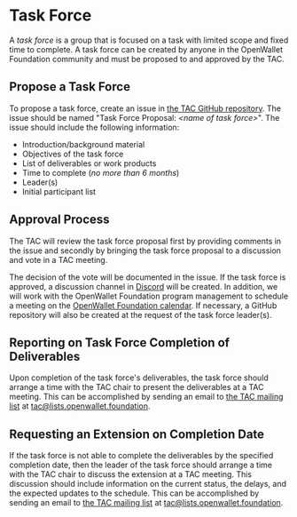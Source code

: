 # Task Force

A _task force_ is a group that is focused on a task with limited scope and fixed time to complete. A task force can be created by anyone in the OpenWallet Foundation community and must be proposed to and approved by the TAC.

## Propose a Task Force
To propose a task force, create an issue in [the TAC GitHub repository](https://github.com/openwallet-foundation/tac/issues). The issue should be named "Task Force Proposal: _\<name of task force\>_". The issue should include the following information:
* Introduction/background material
* Objectives of the task force
* List of deliverables or work products
* Time to complete (_no more than 6 months_)
* Leader(s)
* Initial participant list

## Approval Process
The TAC will review the task force proposal first by providing comments in the issue and secondly by bringing the task force proposal to a discussion and vote in a TAC meeting.

The decision of the vote will be documented in the issue. If the task force is approved, a discussion channel in [Discord](https://discord.gg/yjvGPd5FCU) will be created. In addition, we will work with the OpenWallet Foundation program management to schedule a meeting on the [OpenWallet Foundation calendar](https://calendar.google.com/calendar/u/0?cid=Y181MjdhMWRiNjIxZmU3MDczMzg0MjFhOWM0YzdlZjJmNjE2MGI5NzM4MzhjZmRiYjUwZjBkYjMyYWQwZmQyMGViQGdyb3VwLmNhbGVuZGFyLmdvb2dsZS5jb20). If necessary, a GitHub repository will also be created at the request of the task force leader(s).

## Reporting on Task Force Completion of Deliverables
Upon completion of the task force's deliverables, the task force should arrange a time with the TAC chair to present the deliverables at a TAC meeting. This can be accomplished by sending an email to [the TAC mailing list](https://lists.openwallet.foundation/g/tac) at  [tac@lists.openwallet.foundation](mailto:tac@lists.openwallet.foundation).

## Requesting an Extension on Completion Date
If the task force is not able to complete the deliverables by the specified completion date, then the leader of the task force should arrange a time with the TAC chair to discuss the extension at a TAC meeting. This discussion should include information on the current status, the delays, and the expected updates to the schedule. This can be accomplished by sending an email to [the TAC mailing list](https://lists.openwallet.foundation/g/tac) at [tac@lists.openwallet.foundation](mailto:tac@lists.openwallet.foundation).
